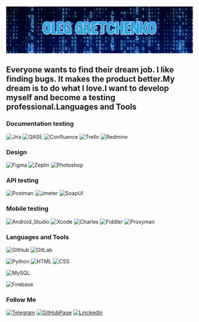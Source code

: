 ![Header](https://github.com/GretchenkoOleg/GretchenkoOleg/blob/main/assets/Header%20CV.png)

## Everyone wants to find their dream job. I like finding bugs. It makes the product better.My dream is to do what I love.I want to develop myself and become a testing professional.Languages and Tools

### Documentation testing
![Jira](https://img.shields.io/badge/Jira-ffffff?style-for-the-badge&logo=jira&logoColor=1b71e6)
![QASE](https://img.shields.io/badge/QASE-ffffff?style-for-the-badge&logo=QASE&logoColor=5347a0)
![Confluence](https://img.shields.io/badge/Confluence-ffffff?style-for-the-badge&logo=Confluence&logoColor=267cf1)
![Trello](https://img.shields.io/badge/Trello-ffffff?style-for-the-badge&logo=trello&logoColor=1560d9)
![Redmine](https://img.shields.io/badge/Redmine-ffffff?style-for-the-badge&logo=redmine&logoColor=b81714)
### Design
![Figma](https://img.shields.io/badge/Figma-ffffff?style-for-the-badge&logo=figma&logoColor=000000)
![Zeplin](https://img.shields.io/badge/Zeplin-f69a2f?style-for-the-badge&logo=zeplin&logoColor=000000)
![Photoshop](https://img.shields.io/badge/Photoshop-08253c?style-for-the-badge&logo=Adobephotoshop&logoColor=3aabff)
### API testing
![Postman](https://img.shields.io/badge/Postman-ffffff?style-for-the-badge&logo=postman&logoColor=fd713c)
![Jmeter](https://img.shields.io/badge/Jmeter-ffffff?style-for-the-badge&logo=apachejmeter&logoColor=cc2a3e)
![SoapUI](https://img.shields.io/badge/Soap_UI-fcdd1d?style-for-the-badge&logo=logo&logoColor=000000)
### Mobile testing
![Android_Studio](https://img.shields.io/badge/Android_Studio-1c3645?style-for-the-badge&logo=androidstudio&logoColor=4889f5)
![Xcode](https://img.shields.io/badge/xCode-ffffff?style-for-the-badge&logo=xcode&logoColor=1eadf5)
![Charles](https://img.shields.io/badge/Charles-cce3f2?style-for-the-badge&logo=charles&logoColor=ffffff)
![Fiddler](https://img.shields.io/badge/Fiddler-36b44b?style-for-the-badge&logo=fiddler&logoColor=000000)
![Proxyman](https://img.shields.io/badge/Proxyman-34a7fc?style-for-the-badge&logo=proxyman&logoColor=000000)
### Languages and Tools
![GitHub](https://img.shields.io/badge/GitHub-ffffff?style-for-the-badge&logo=github&logoColor=080808)
![GitLab](https://img.shields.io/badge/GitLab-ffffff?style-for-the-badge&logo=gitlab&logoColor=e34930)

![Python](https://img.shields.io/badge/Python-ffffff?style-for-the-badge&logo=python&logoColor=386d99)
![HTML](https://img.shields.io/badge/HTML-ffffff?style-for-the-badge&logo=html5&logoColor=e6532f)
![CSS](https://img.shields.io/badge/CSS-ffffff?style-for-the-badge&logo=css3&logoColor=2679b6)

![MySQL](https://img.shields.io/badge/MySQL-ffffff?style-for-the-badge&logo=MySQL&logoColor=147993)

![Firebase](https://img.shields.io/badge/Firebase-ffffff?style-for-the-badge&logo=firebase&logoColor=fccc47)

### Follow Me 
[![Telegram](https://img.shields.io/badge/Telegram-ffffff?style-for-the-badge&logo=Telegram&logoColor=#32aae0)](https://t.me/GretchenkoOleg)
[![GitHubPage](https://img.shields.io/badge/GitHub_Page-437db1?style-for-the-badge&logo=githubpages&logoColor=ffffff)](https://gretchenkooleg.github.io/)
[![LinckedIn](https://img.shields.io/badge/LinkedIn-ffffff?style-for-the-badge&logo=linkedin&logoColor=007ab9)](https://www.linkedin.com/in/oleg-gretchenko/)